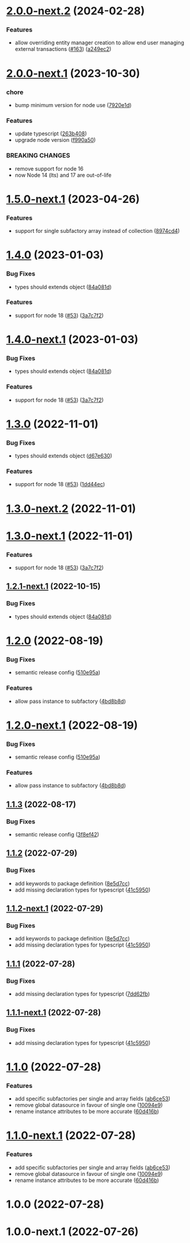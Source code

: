# [2.0.0-next.2](https://github.com/jorgebodega/typeorm-factory/compare/v2.0.0-next.1...v2.0.0-next.2) (2024-02-28)


### Features

* allow overriding entity manager creation to allow end user managing external transactions ([#163](https://github.com/jorgebodega/typeorm-factory/issues/163)) ([a249ec2](https://github.com/jorgebodega/typeorm-factory/commit/a249ec22756180e2e4884932489748e07ea3cf68))

# [2.0.0-next.1](https://github.com/jorgebodega/typeorm-factory/compare/v1.5.0-next.1...v2.0.0-next.1) (2023-10-30)


### chore

* bump minimum version for node use ([7920e1d](https://github.com/jorgebodega/typeorm-factory/commit/7920e1d097a8c652fc832542956a40398182d5a8))


### Features

* update typescript ([263b408](https://github.com/jorgebodega/typeorm-factory/commit/263b4085a8c50aa30c65ace2653ed8c9e48d4910))
* upgrade node version ([f990a50](https://github.com/jorgebodega/typeorm-factory/commit/f990a50feb98f83bb9161207f96b75f8529d6ed5))


### BREAKING CHANGES

* remove support for node 16
* now Node 14 (lts) and 17 are out-of-life

# [1.5.0-next.1](https://github.com/jorgebodega/typeorm-factory/compare/v1.4.0...v1.5.0-next.1) (2023-04-26)


### Features

* support for single subfactory array instead of collection ([8974cd4](https://github.com/jorgebodega/typeorm-factory/commit/8974cd47ebc4cf1bf02fa5c7d59b07f7ac04bc87))

# [1.4.0](https://github.com/jorgebodega/typeorm-factory/compare/v1.3.0...v1.4.0) (2023-01-03)


### Bug Fixes

* types should extends object ([84a081d](https://github.com/jorgebodega/typeorm-factory/commit/84a081dbfbbf9d2b3d140a726312f004f2c558d0))


### Features

* support for node 18 ([#53](https://github.com/jorgebodega/typeorm-factory/issues/53)) ([3a7c7f2](https://github.com/jorgebodega/typeorm-factory/commit/3a7c7f2a2723cedadbe77c722fdaa5eae0096929))

# [1.4.0-next.1](https://github.com/jorgebodega/typeorm-factory/compare/v1.3.0...v1.4.0-next.1) (2023-01-03)


### Bug Fixes

* types should extends object ([84a081d](https://github.com/jorgebodega/typeorm-factory/commit/84a081dbfbbf9d2b3d140a726312f004f2c558d0))


### Features

* support for node 18 ([#53](https://github.com/jorgebodega/typeorm-factory/issues/53)) ([3a7c7f2](https://github.com/jorgebodega/typeorm-factory/commit/3a7c7f2a2723cedadbe77c722fdaa5eae0096929))

# [1.3.0](https://github.com/jorgebodega/typeorm-factory/compare/v1.2.0...v1.3.0) (2022-11-01)


### Bug Fixes

* types should extends object ([d67e630](https://github.com/jorgebodega/typeorm-factory/commit/d67e6306f347add50f67d762ad985364dc375aec))


### Features

* support for node 18 ([#53](https://github.com/jorgebodega/typeorm-factory/issues/53)) ([1dd44ec](https://github.com/jorgebodega/typeorm-factory/commit/1dd44ecdf7873b9acdcf05ce74fb9d2be445903c))

# [1.3.0-next.2](https://github.com/jorgebodega/typeorm-factory/compare/v1.3.0-next.1...v1.3.0-next.2) (2022-11-01)

# [1.3.0-next.1](https://github.com/jorgebodega/typeorm-factory/compare/v1.2.1-next.1...v1.3.0-next.1) (2022-11-01)


### Features

* support for node 18 ([#53](https://github.com/jorgebodega/typeorm-factory/issues/53)) ([3a7c7f2](https://github.com/jorgebodega/typeorm-factory/commit/3a7c7f2a2723cedadbe77c722fdaa5eae0096929))

## [1.2.1-next.1](https://github.com/jorgebodega/typeorm-factory/compare/v1.2.0...v1.2.1-next.1) (2022-10-15)


### Bug Fixes

* types should extends object ([84a081d](https://github.com/jorgebodega/typeorm-factory/commit/84a081dbfbbf9d2b3d140a726312f004f2c558d0))

# [1.2.0](https://github.com/jorgebodega/typeorm-factory/compare/v1.1.3...v1.2.0) (2022-08-19)


### Bug Fixes

* semantic release config ([510e95a](https://github.com/jorgebodega/typeorm-factory/commit/510e95a03801816640c8789325eabe7ba9d701ab))


### Features

* allow pass instance to subfactory ([4bd8b8d](https://github.com/jorgebodega/typeorm-factory/commit/4bd8b8dc54f9842e37227ab4cbbe7e884b88cf1d))

# [1.2.0-next.1](https://github.com/jorgebodega/typeorm-factory/compare/v1.1.3...v1.2.0-next.1) (2022-08-19)


### Bug Fixes

* semantic release config ([510e95a](https://github.com/jorgebodega/typeorm-factory/commit/510e95a03801816640c8789325eabe7ba9d701ab))


### Features

* allow pass instance to subfactory ([4bd8b8d](https://github.com/jorgebodega/typeorm-factory/commit/4bd8b8dc54f9842e37227ab4cbbe7e884b88cf1d))

## [1.1.3](https://github.com/jorgebodega/typeorm-factory/compare/v1.1.2...v1.1.3) (2022-08-17)


### Bug Fixes

* semantic release config ([3f8ef42](https://github.com/jorgebodega/typeorm-factory/commit/3f8ef42f0c93c9dc2f615a0b6cf245b18ecee63e))

## [1.1.2](https://github.com/jorgebodega/typeorm-factory/compare/v1.1.1...v1.1.2) (2022-07-29)


### Bug Fixes

* add keywords to package definition ([8e5d7cc](https://github.com/jorgebodega/typeorm-factory/commit/8e5d7cc593cb4da03948c09039fbf42c809a861f))
* add missing declaration types for typescript ([41c5950](https://github.com/jorgebodega/typeorm-factory/commit/41c5950fdc1099506eb9af9fe3e27c08e11534f0))

## [1.1.2-next.1](https://github.com/jorgebodega/typeorm-factory/compare/v1.1.1...v1.1.2-next.1) (2022-07-29)


### Bug Fixes

* add keywords to package definition ([8e5d7cc](https://github.com/jorgebodega/typeorm-factory/commit/8e5d7cc593cb4da03948c09039fbf42c809a861f))
* add missing declaration types for typescript ([41c5950](https://github.com/jorgebodega/typeorm-factory/commit/41c5950fdc1099506eb9af9fe3e27c08e11534f0))

## [1.1.1](https://github.com/jorgebodega/typeorm-factory/compare/v1.1.0...v1.1.1) (2022-07-28)


### Bug Fixes

* add missing declaration types for typescript ([7dd62fb](https://github.com/jorgebodega/typeorm-factory/commit/7dd62fb59e41be3b1609f645b9f8a2554b1d8bac))

## [1.1.1-next.1](https://github.com/jorgebodega/typeorm-factory/compare/v1.1.0...v1.1.1-next.1) (2022-07-28)


### Bug Fixes

* add missing declaration types for typescript ([41c5950](https://github.com/jorgebodega/typeorm-factory/commit/41c5950fdc1099506eb9af9fe3e27c08e11534f0))

# [1.1.0](https://github.com/jorgebodega/typeorm-factory/compare/v1.0.0...v1.1.0) (2022-07-28)


### Features

* add specific subfactories per single and array fields ([ab6ce53](https://github.com/jorgebodega/typeorm-factory/commit/ab6ce537211620cfac47944d5e8c05468394fea3))
* remove global datasource in favour of single one ([10094e9](https://github.com/jorgebodega/typeorm-factory/commit/10094e92d4ef8812d01fa107eed609162ad34e74))
* rename instance attributes to be more accurate ([60d416b](https://github.com/jorgebodega/typeorm-factory/commit/60d416b527e19566f8fee1583145732b14b5908c))

# [1.1.0-next.1](https://github.com/jorgebodega/typeorm-factory/compare/v1.0.0...v1.1.0-next.1) (2022-07-28)


### Features

* add specific subfactories per single and array fields ([ab6ce53](https://github.com/jorgebodega/typeorm-factory/commit/ab6ce537211620cfac47944d5e8c05468394fea3))
* remove global datasource in favour of single one ([10094e9](https://github.com/jorgebodega/typeorm-factory/commit/10094e92d4ef8812d01fa107eed609162ad34e74))
* rename instance attributes to be more accurate ([60d416b](https://github.com/jorgebodega/typeorm-factory/commit/60d416b527e19566f8fee1583145732b14b5908c))

# 1.0.0 (2022-07-28)

# 1.0.0-next.1 (2022-07-26)
